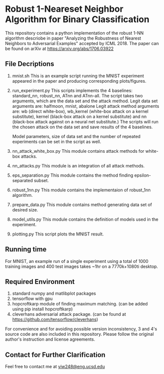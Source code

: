 # Robust 1-Neareset Neighbor Algorithm for Binary Classification
This repository contains a python implementation of the robust 1-NN algorithm descriobe in paper "Analyzing the Robustness of Nearest Neighbors to Adversarial Examples" accepted by ICML 2018. The paper can be found on arXiv at https://arxiv.org/abs/1706.03922

## File Decriptions
1. mnist.sh
   This is an example script running the MNIST experiment appeared in the paper and producing corresponding plots/figures.
 
2. run_experiment.py
   This scripts implements the 4 baselines: standard_nn, robust_nn, ATnn and ATnn-all. The script takes two arguments, which are the data set and the attack method.
   Legit data set arguments are: halfmoon, mnist, abalone
   Legit attack method arguments are: wb (direct white-box), wb_kernel (white-box attack on a kernel substitute), kernel (black-box attack on a kernel substitute) and nn (black-box attack against on a neural net substitute.)
   The scripts will run the chosen attack on the data set and save results of the 4 baselines.
   
   Model parameters, size of data set and the number of repeated experiments can be set in the script as well.
   
3. nn_attack_white_box.py
   This module contains attack methods for white-box attacks.
   
4. nn_attacks.py
   This module is an integration of all attack methods.
   
5. eps_separation.py
   This module contains the method finding epsilon-separated subset.
   
6. robust_1nn.py
   This module contains the implementaion of robust_1nn algorithm.
 
7. prepare_data.py
   This module contains method generating data set of desired size.
   
8. model_utils.py
   This module contains the definition of models used in the experiment.
   
9. plotting.py
   This script plots the MNIST result.
   
## Running time
For MNIST, an example run of a single experiment using a total of 1000 training images and 400 test images takes ~1hr on a 7770k+1080ti desktop.

## Required Environment
   1. standard numpy and matlibplot packages
   2. tensorflow with gpu
   3. hopcroftkarp module of finding maximum matching.  (can be added using pip install hopcroftkarp)
   4. cleverhans adversarial attack package. (can be found at https://github.com/tensorflow/cleverhans)
   
   For convenience and for avoiding possible version inconsistency, 3 and 4's source code are also included in this repository. Please follow the original author's instruction and license agreements.
   
## Contact for Further Clarification
   Feel free to contact me at yiw248@eng.ucsd.edu
